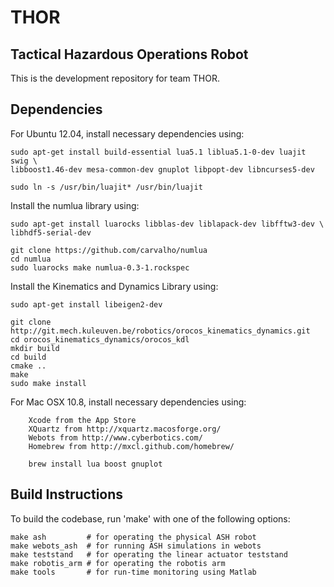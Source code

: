 THOR
====

Tactical Hazardous Operations Robot
-----------------------------------

This is the development repository for team THOR.

Dependencies
------------

For Ubuntu 12.04, install necessary dependencies using:

    sudo apt-get install build-essential lua5.1 liblua5.1-0-dev luajit swig \
    libboost1.46-dev mesa-common-dev gnuplot libpopt-dev libncurses5-dev

    sudo ln -s /usr/bin/luajit* /usr/bin/luajit

Install the numlua library using:
    
    sudo apt-get install luarocks libblas-dev liblapack-dev libfftw3-dev \
    libhdf5-serial-dev

    git clone https://github.com/carvalho/numlua
    cd numlua
    sudo luarocks make numlua-0.3-1.rockspec

Install the Kinematics and Dynamics Library using:

    sudo apt-get install libeigen2-dev

    git clone http://git.mech.kuleuven.be/robotics/orocos_kinematics_dynamics.git 
    cd orocos_kinematics_dynamics/orocos_kdl
    mkdir build
    cd build
    cmake ..
    make
    sudo make install

For Mac OSX 10.8, install necessary dependencies using:

		Xcode from the App Store
		XQuartz from http://xquartz.macosforge.org/
		Webots from http://www.cyberbotics.com/
		Homebrew from http://mxcl.github.com/homebrew/
		
		brew install lua boost gnuplot
		

Build Instructions
------------------

To build the codebase, run 'make' with one of the following options:

    make ash         # for operating the physical ASH robot
    make webots_ash  # for running ASH simulations in webots
    make teststand   # for operating the linear actuator teststand
    make robotis_arm # for operating the robotis arm
    make tools       # for run-time monitoring using Matlab
